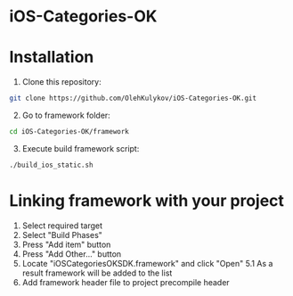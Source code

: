iOS-Categories-OK
==================


Installation
==========
1. Clone this repository:
```sh
git clone https://github.com/OlehKulykov/iOS-Categories-OK.git
```
2. Go to framework folder:
```sh
cd iOS-Categories-OK/framework
```
3. Execute build framework script:
```sh
./build_ios_static.sh
```


Linking framework with your project
==========
1. Select required target
2. Select "Build Phases"
3. Press "Add item" button
4. Press "Add Other..." button
5. Locate "iOSCategoriesOKSDK.framework" and click "Open"
5.1 As a result framework will be added to the list
6. Add framework header file to project precompile header



